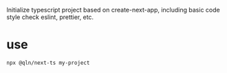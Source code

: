 Initialize typescript project based on create-next-app, including basic code style check eslint, prettier, etc.

# use
```
npx @qln/next-ts my-project
```